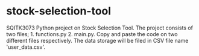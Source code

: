 # stock-selection-tool
SQITK3073 Python project on Stock Selection Tool. The project consists of two files; 1. functions.py 2. main.py. Copy and paste the code on two different files respectively. The data storage will be filed in CSV file name 'user_data.csv'.
